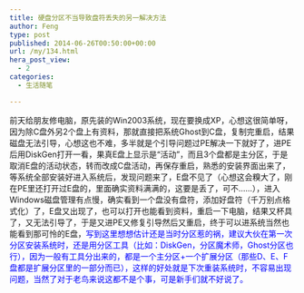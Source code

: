 ```yaml
---
title: 硬盘分区不当导致盘符丢失的另一解决方法
author: Feng
type: post
published: 2014-06-26T00:50:00+00:00
url: /my/134.html
hera_post_view:
  - 2
categories:
  - 生活随笔

---
```

前天给朋友修电脑，原先装的Win2003系统，现在要换成XP，心想这很简单呀，因为除C盘外另2个盘上有资料，那就直接把系统Ghost到C盘，复制完重启，结果磁盘无法引导，心想这也不难，多半就是个引导问题过PE解决一下就好了，进PE后用DiskGen打开一看，果真E盘上显示是“活动”，而且3个盘都是主分区，于是取消E盘的活动状态，转而改成C盘活动，再保存重启，熟悉的安装界面出来了，等系统全部安装好进入系统后，发现问题来了，E盘不见了（心想这会糗大了，刚在PE里还打开过E盘的，里面确实资料满满的，这要是丢了，可不……），进入Windows磁盘管理有点慢，确实看到一个盘没有盘符，添加好盘符（千万别点格式化）了，E盘又出现了，也可以打开也能看到资料，重启一下电脑，结果又杯具了，又无法引导了，于是又进PE又修复引导然后又重启，终于可以进系统当然也能看到那可怜的E盘，<span style="color: rgb(0, 0, 255);">写到这里想想估计还是当时分区惹的祸，建议大伙在第一次分区安装系统时，还是用分区工具（比如：DiskGen，分区魔术师，Ghost分区也行），因为一般有工具分出来的，都是一个主分区+一个扩展分区（那些D、E、F盘都是扩展分区里的一部分而已），这样的好处就是下次重装系统时，不容易出现问题，当然了对于老鸟来说这都不是个事，可是新手们就不好说了。</span>